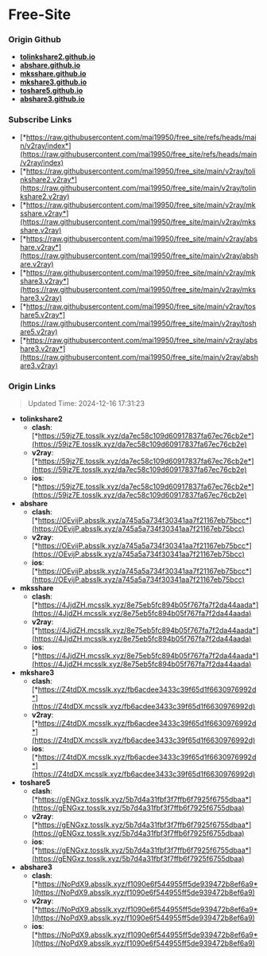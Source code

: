 # Free-Site

### Origin Github

- [**tolinkshare2.github.io**](https://github.com/tolinkshare2/tolinkshare2.github.io)
- [**abshare.github.io**](https://github.com/abshare/abshare.github.io)
- [**mksshare.github.io**](https://github.com/mksshare/mksshare.github.io)
- [**mkshare3.github.io**](https://github.com/mkshare3/mkshare3.github.io)
- [**toshare5.github.io**](https://github.com/toshare5/toshare5.github.io)
- [**abshare3.github.io**](https://github.com/abshare3/abshare3.github.io)

### Subscribe Links

- [*https://raw.githubusercontent.com/mai19950/free_site/refs/heads/main/v2ray/index*](https://raw.githubusercontent.com/mai19950/free_site/refs/heads/main/v2ray/index)
- [*https://raw.githubusercontent.com/mai19950/free_site/main/v2ray/tolinkshare2.v2ray*](https://raw.githubusercontent.com/mai19950/free_site/main/v2ray/tolinkshare2.v2ray)
- [*https://raw.githubusercontent.com/mai19950/free_site/main/v2ray/mksshare.v2ray*](https://raw.githubusercontent.com/mai19950/free_site/main/v2ray/mksshare.v2ray)
- [*https://raw.githubusercontent.com/mai19950/free_site/main/v2ray/abshare.v2ray*](https://raw.githubusercontent.com/mai19950/free_site/main/v2ray/abshare.v2ray)
- [*https://raw.githubusercontent.com/mai19950/free_site/main/v2ray/mkshare3.v2ray*](https://raw.githubusercontent.com/mai19950/free_site/main/v2ray/mkshare3.v2ray)
- [*https://raw.githubusercontent.com/mai19950/free_site/main/v2ray/toshare5.v2ray*](https://raw.githubusercontent.com/mai19950/free_site/main/v2ray/toshare5.v2ray)
- [*https://raw.githubusercontent.com/mai19950/free_site/main/v2ray/abshare3.v2ray*](https://raw.githubusercontent.com/mai19950/free_site/main/v2ray/abshare3.v2ray)

### Origin Links

> Updated Time: 2024-12-16 17:31:23

- **tolinkshare2**
  - **clash**: [*https://59jz7E.tosslk.xyz/da7ec58c109d60917837fa67ec76cb2e*](https://59jz7E.tosslk.xyz/da7ec58c109d60917837fa67ec76cb2e)
  - **v2ray**: [*https://59jz7E.tosslk.xyz/da7ec58c109d60917837fa67ec76cb2e*](https://59jz7E.tosslk.xyz/da7ec58c109d60917837fa67ec76cb2e)
  - **ios**: [*https://59jz7E.tosslk.xyz/da7ec58c109d60917837fa67ec76cb2e*](https://59jz7E.tosslk.xyz/da7ec58c109d60917837fa67ec76cb2e)
- **abshare**
  - **clash**: [*https://OEvijP.absslk.xyz/a745a5a734f30341aa7f21167eb75bcc*](https://OEvijP.absslk.xyz/a745a5a734f30341aa7f21167eb75bcc)
  - **v2ray**: [*https://OEvijP.absslk.xyz/a745a5a734f30341aa7f21167eb75bcc*](https://OEvijP.absslk.xyz/a745a5a734f30341aa7f21167eb75bcc)
  - **ios**: [*https://OEvijP.absslk.xyz/a745a5a734f30341aa7f21167eb75bcc*](https://OEvijP.absslk.xyz/a745a5a734f30341aa7f21167eb75bcc)
- **mksshare**
  - **clash**: [*https://4JjdZH.mcsslk.xyz/8e75eb5fc894b05f767fa7f2da44aada*](https://4JjdZH.mcsslk.xyz/8e75eb5fc894b05f767fa7f2da44aada)
  - **v2ray**: [*https://4JjdZH.mcsslk.xyz/8e75eb5fc894b05f767fa7f2da44aada*](https://4JjdZH.mcsslk.xyz/8e75eb5fc894b05f767fa7f2da44aada)
  - **ios**: [*https://4JjdZH.mcsslk.xyz/8e75eb5fc894b05f767fa7f2da44aada*](https://4JjdZH.mcsslk.xyz/8e75eb5fc894b05f767fa7f2da44aada)
- **mkshare3**
  - **clash**: [*https://Z4tdDX.mcsslk.xyz/fb6acdee3433c39f65d1f6630976992d*](https://Z4tdDX.mcsslk.xyz/fb6acdee3433c39f65d1f6630976992d)
  - **v2ray**: [*https://Z4tdDX.mcsslk.xyz/fb6acdee3433c39f65d1f6630976992d*](https://Z4tdDX.mcsslk.xyz/fb6acdee3433c39f65d1f6630976992d)
  - **ios**: [*https://Z4tdDX.mcsslk.xyz/fb6acdee3433c39f65d1f6630976992d*](https://Z4tdDX.mcsslk.xyz/fb6acdee3433c39f65d1f6630976992d)
- **toshare5**
  - **clash**: [*https://gENGxz.tosslk.xyz/5b7d4a31fbf3f7ffb6f7925f6755dbaa*](https://gENGxz.tosslk.xyz/5b7d4a31fbf3f7ffb6f7925f6755dbaa)
  - **v2ray**: [*https://gENGxz.tosslk.xyz/5b7d4a31fbf3f7ffb6f7925f6755dbaa*](https://gENGxz.tosslk.xyz/5b7d4a31fbf3f7ffb6f7925f6755dbaa)
  - **ios**: [*https://gENGxz.tosslk.xyz/5b7d4a31fbf3f7ffb6f7925f6755dbaa*](https://gENGxz.tosslk.xyz/5b7d4a31fbf3f7ffb6f7925f6755dbaa)
- **abshare3**
  - **clash**: [*https://NoPdX9.absslk.xyz/f1090e6f544955ff5de939472b8ef6a9*](https://NoPdX9.absslk.xyz/f1090e6f544955ff5de939472b8ef6a9)
  - **v2ray**: [*https://NoPdX9.absslk.xyz/f1090e6f544955ff5de939472b8ef6a9*](https://NoPdX9.absslk.xyz/f1090e6f544955ff5de939472b8ef6a9)
  - **ios**: [*https://NoPdX9.absslk.xyz/f1090e6f544955ff5de939472b8ef6a9*](https://NoPdX9.absslk.xyz/f1090e6f544955ff5de939472b8ef6a9)
